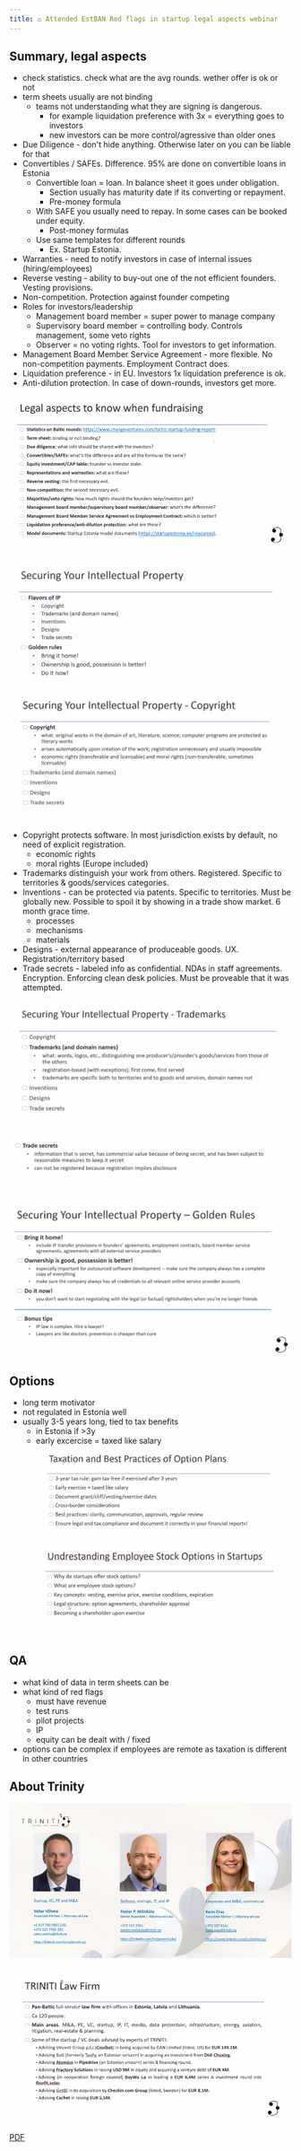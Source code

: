 ```yaml
---
title: ⚖️ Attended EstBAN Red flags in startup legal aspects webinar
---
```

## Summary, legal aspects

- check statistics. check what are the avg rounds. wether offer is ok or not
- term sheets usually are not binding
	- teams not understanding what they are signing is dangerous. 
		- for example liquidation preference with 3x = everything goes to investors
		- new investors can be more control/agressive than older ones
- Due Diligence - don't hide anything. Otherwise later on you can be liable for that
- Convertibles / SAFEs. Difference. 95% are done on convertible loans in Estonia
	- Convertible loan = loan. In balance sheet it goes under obligation.
		- Section usually has maturity date if its converting or repayment.
		- Pre-money formula
	- With SAFE you usually need to repay. In some cases can be booked under equity.
		- Post-money formulas
	- Use same templates for different rounds
		- Ex. Startup Estonia. 
- Warranties - need to notify investors in case of internal issues (hiring/employees)
- Reverse vesting - ability to buy-out one of the not efficient founders. Vesting provisions.
- Non-competition. Protection against founder competing
- Roles for investors/leadership
	- Management board member = super power to manage company 
	- Supervisory board member = controlling body. Controls management, some veto rights
	- Observer = no voting rights. Tool for investors to get information.
- Management Board Member Service Agreement - more flexible. No non-competition payments. Employment Contract does.
- Liquidation preference - in EU. Investors 1x liquidation preference is ok.
- Anti-dilution protection. In case of down-rounds, investors get more.

![](img/Screenshot%202025-05-13%20at%2014.10.05.png)

<!--truncate-->


![](img/Screenshot%202025-05-13%20at%2014.39.02.png)
![](img/Screenshot%202025-05-13%20at%2014.40.49.png)
- Copyright protects software. In most jurisdiction exists by default, no need of explicit registration.
	- economic rights
	- moral rights (Europe included)
- Trademarks distinguish your work from others. Registered. Specific to territories & goods/services categories.
- Inventions - can be protected via patents. Specific to territories. Must be globally new. Possible to spoil it by showing in a trade show market. 6 month grace time.
	- processes
	- mechanisms
	- materials
- Designs - external appearance of produceable goods. UX. Registration/territory based
- Trade secrets - labeled info as confidential. NDAs in staff agreements. Encryption. Enforcing clean desk policies. Must be proveable that it was attempted.

![](img/Screenshot%202025-05-13%20at%2014.41.29.png)

![](img/Screenshot%202025-05-13%20at%2014.47.16.png)

![](img/Screenshot%202025-05-13%20at%2014.51.42.png)

## Options
- long term motivator
- not regulated in Estonia well
- usually 3-5 years long, tied to tax benefits
	- in Estonia if >3y
	- early excercise = taxed like salary
![](img/Screenshot%202025-05-13%20at%2014.56.08.png) 
![](img/Screenshot%202025-05-13%20at%2014.53.40.png)

## QA
- what kind of data in term sheets can be 
- what kind of red flags
	- must have revenue
	- test runs
	- pilot projects
	- IP
	- equity can be dealt with / fixed
- options can be complex if employees are remote as taxation is different in other countries
## About Trinity
![](img/Screenshot%202025-05-13%20at%2014.08.29.png)

![](img/Screenshot%202025-05-13%20at%2014.08.48.png)

[PDF](img/2025%2005%2013%20-%20Startup%20Legal%20Matters%20(by%20TRINITI).pdf)